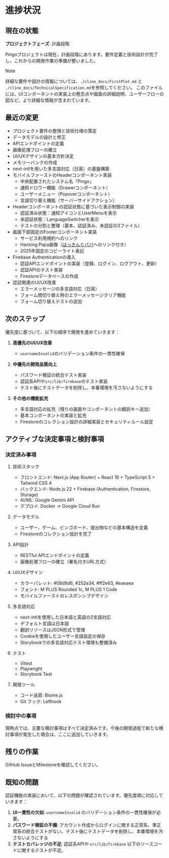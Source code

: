 # 進捗状況

## 現在の状態

**プロジェクトフェーズ**: 計画段階

Pingoプロジェクトは現在、計画段階にあります。要件定義と技術設計が完了し、これからの開発作業の準備が整いました。

> [!NOTE]
> 詳細な要件や設計の情報については、`./cline_docs/FirstPlot.md` と `./cline_docs/TechnicalSpecification.md`を参照してください。
> このファイルには、UIコンポーネントの実装上の懸念点や画面の詳細説明、ユーザーフローの図など、より詳細な情報が含まれています。

## 最近の変更

- プロジェクト要件の整理と技術仕様の策定
- データモデルの設計と修正
- APIエンドポイントの定義
- 画像処理フローの確立
- UI/UXデザインの基本方針決定
- メモリーバンクの作成
- next-intlを用いた多言語対応（日英）の基盤構築
- モバイルファーストのHeaderコンポーネント実装
  - 中央配置されたシステム名「Pingo」
  - 通知ドロワー機能（Drawerコンポーネント）
  - ユーザーメニュー（Popoverコンポーネント）
  - 言語切り替え機能（サーバーサイドアクション）
- Headerコンポーネントの認証状態に基づいた表示制御の実装
  - 認証済み状態：通知アイコンとUserMenuを表示
  - 未認証状態：LanguageSwitcherを表示
  - テストの分割と整理（基本、認証済み、未認証の3ファイル）
- 画面下部固定のFooterコンポーネント実装
  - サービス利用規約へのリンク
  - Hacking Papa画像（[はっきんぐパパ](https://hacking-papa.com)へのリンク付き）
  - 2025年固定のコピーライト表記
- Firebase Authenticationの導入
  - 認証APIエンドポイントの実装（登録、ログイン、ログアウト、更新）
  - 認証APIのテスト実装
  - Firestoreデータベースの作成
- 認証関連のUI/UX改善
  - エラーメッセージの多言語対応（日英）
  - フォーム間切り替え時のエラーメッセージクリア機能
  - フォーム切り替えテストの追加

## 次のステップ

優先度に基づいて、以下の順序で開発を進めていきます：

1. **高優先のUI/UX改善**
   - `usernameInvalid`のバリデーション条件の一貫性確保

2. **中優先の開発品質向上**
   - パスワード検証の統合テスト実装
   - 認証系APIや`src/lib/firebase`のテスト実装
   - テスト後にテストデータを削除し、本番環境を汚さないようにする

3. **その他の機能拡充**
   - 多言語対応の拡充（残りの画面やコンポーネントの翻訳キー追加）
   - 基本コンポーネントの実装と拡充
   - Firestoreのコレクション設計の詳細実装とセキュリティルール設定

## アクティブな決定事項と検討事項

### 決定済み事項

1. 技術スタック
   - フロントエンド: Next.js (App Router) + React 19 + TypeScript 5 + Tailwind CSS 4
   - バックエンド: Node.js 22 + Firebase (Authentication, Firestore, Storage)
   - AI/ML: Google Gemini API
   - デプロイ: Docker → Google Cloud Run

2. データモデル
   - ユーザー、ゲーム、ビンゴボード、提出物などの基本構造を定義
   - Firestoreのコレクション設計を完了

3. API設計
   - RESTful APIエンドポイントの定義
   - 画像処理フローの確立（署名付きURL方式）

4. UI/UXデザイン
   - カラーパレット: #08d9d6, #252a34, #ff2e63, #eaeaea
   - フォント: M PLUS Rounded 1c, M PLUS 1 Code
   - モバイルファーストのレスポンシブデザイン

5. 多言語対応
   - next-intlを使用した日本語と英語の2言語対応
   - デフォルト言語は日本語
   - 翻訳リソースはJSON形式で管理
   - Cookieを使用したユーザー言語設定の保存
   - Storybookでの多言語対応テスト環境も整備済み

6. テスト
   - Vitest
   - Playwright
   - Storybook Test

7. 開発ツール
   - コード品質: Biome.js
   - Git フック: Lefthook

### 検討中の事項

現時点では、主要な検討事項はすべて決定済みです。今後の開発過程で新たな検討事項が発生した場合は、ここに追加していきます。

## 残りの作業

GitHub IssueとMilestoneを確認してください。

## 既知の問題

認証機能の実装において、以下の問題が確認されています。優先度順に対応していきます：

1. **UI一貫性の欠如**: `usernameInvalid` のバリデーション条件の一貫性確保が必要。
2. **パスワード検証の不備**: アカウント作成からログインに関する正常系、準正常系の統合テストがない。テスト後にテストデータを削除し、本番環境を汚さないようにする
3. **テストカバレッジの不足**: 認証系APIや `src/lib/firebase` 以下のソースコードに関するテストが不足。
